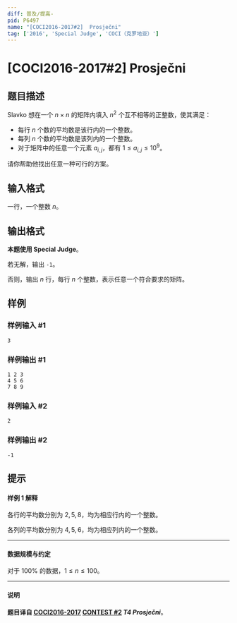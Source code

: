 ```yaml
---
diff: 普及/提高-
pid: P6497
name: "[COCI2016-2017#2]  Prosječni"
tag: ['2016', 'Special Judge', 'COCI（克罗地亚）']
---
```

# [COCI2016-2017#2]  Prosječni
## 题目描述

Slavko 想在一个 $n\times n$ 的矩阵内填入 $n^2$ 个互不相等的正整数，使其满足：

- 每行 $n$ 个数的平均数是该行内的一个整数。
- 每列 $n$ 个数的平均数是该列内的一个整数。
- 对于矩阵中的任意一个元素 $a_{i,j}$，都有 $1\le a_{i,j}\le 10^9$。

请你帮助他找出任意一种可行的方案。
## 输入格式

一行，一个整数 $n$。
## 输出格式

**本题使用 Special Judge**。

若无解，输出 `-1`。

否则，输出 $n$ 行，每行 $n$ 个整数，表示任意一个符合要求的矩阵。
## 样例

### 样例输入 #1
```
3 
```
### 样例输出 #1
```
1 2 3
4 5 6
7 8 9 
```
### 样例输入 #2
```
2 
```
### 样例输出 #2
```
-1 
```
## 提示

#### 样例 1 解释

各行的平均数分别为 $2,5,8$，均为相应行内的一个整数。

各列的平均数分别为 $4,5,6$，均为相应列内的一个整数。

------------

#### 数据规模与约定

对于 $100\%$ 的数据，$1\le n\le 100$。

------------

#### 说明

**题目译自 [COCI2016-2017](https://hsin.hr/coci/archive/2016_2017/) [CONTEST #2](https://hsin.hr/coci/archive/2016_2017/contest2_tasks.pdf) _T4 Prosječni_**。
